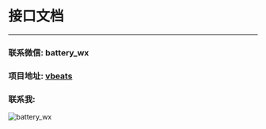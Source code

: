 # 接口文档

---

### 联系微信: battery_wx

### 项目地址: [vbeats](https://github.com/vbeats)

### 联系我:

![battery_wx](https://cdn.jsdelivr.net/gh/boot-vue/pics@main/wechat.jpg)

